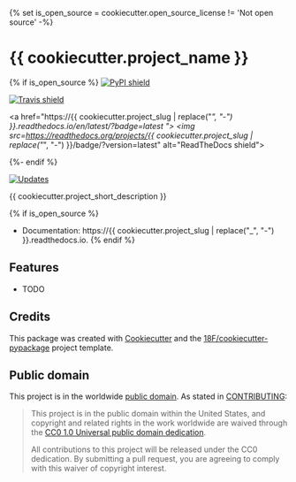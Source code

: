 {% set is_open_source = cookiecutter.open_source_license != 'Not open source' -%}

# {{ cookiecutter.project_name }}

{% if is_open_source %}
<a href="https://pypi.python.org/pypi/{{ cookiecutter.project_slug }}">
  <img src="https://img.shields.io/pypi/v/{{ cookiecutter.project_slug }}.svg"
  alt="PyPI shield">
</a>

<a href="https://travis-ci.org/{{ cookiecutter.github_username }}/{{ cookiecutter.project_slug }}">
  <img src="https://img.shields.io/travis/{{ cookiecutter.github_username }}/{{ cookiecutter.project_slug }}.svg"
  alt="Travis shield">
</a>

<a href="https://{{ cookiecutter.project_slug | replace("_", "-") }}.readthedocs.io/en/latest/?badge=latest ">
  <img src=https://readthedocs.org/projects/{{ cookiecutter.project_slug | replace("_", "-") }}/badge/?version=latest"
  alt="ReadTheDocs shield">
</a>

{%- endif %}

<a href="https://pyup.io/repos/github/{{ cookiecutter.github_username }}/{{ cookiecutter.project_slug }}/">
  <img src="https://pyup.io/repos/github/{{ cookiecutter.github_username }}/cookiecutter-django/shield.svg"
  alt="Updates">
</a>

{{ cookiecutter.project_short_description }}

{% if is_open_source %}
* Documentation: https://{{ cookiecutter.project_slug | replace("_", "-") }}.readthedocs.io.
{% endif %}

## Features

* TODO

## Credits

This package was created with [Cookiecutter](https://github.com/audreyr/cookiecutter)
and the [18F/cookiecutter-pypackage](https://github.com/audreyr/cookiecutter-pypackage)
project template.

## Public domain

This project is in the worldwide [public domain](LICENSE.md). As stated in [CONTRIBUTING](CONTRIBUTING.md):

> This project is in the public domain within the United States, and copyright and related rights in the work worldwide are waived through the [CC0 1.0 Universal public domain dedication](https://creativecommons.org/publicdomain/zero/1.0/).
>
> All contributions to this project will be released under the CC0 dedication. By submitting a pull request, you are agreeing to comply with this waiver of copyright interest.

